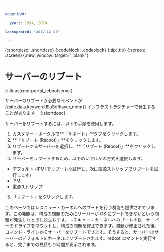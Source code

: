 ```yaml
---

copyright:

  years: 1994, 2018

lastupdated: "2017-12-05"

---
```


{:shortdesc: .shortdesc}
{:codeblock: .codeblock}
{:tip: .tip}
{:screen: .screen}
{:new_window: target="_blank"}

# サーバーのリブート
{: #customerportal_rebootserver}

サーバーのリブートが必要なイベントが {{site.data.keyword.BluSoftlayer_notm}} インフラストラクチャーで発生することがあります。
{:shortdesc}

サーバーをリブートするには、以下の手順を使用します。
1. カスタマー・ポータルで**「サポート」**タブをクリックします。
2. **「リブート (Reboot)」**をクリックします。
3. リブートするサーバーを選択し、**「リブート (Reboot)」**をクリックします。
4. サーバーをリブートするため、以下のいずれかの方式を選択します。
  * デフォルト (IPMI でリブートを試行し、次に電源ストリップでリブートを試行します)
  * IPMI
  * 電源ストリップ
5. 「リブート」をクリックします。

このページではレスキュー・カーネルへのブートを行う機能も提供されています。この機能は、構成の問題のためにサーバーが OS にブートできないという問題が発生したときに役立ちます。レスキュー・カーネルへのブートの後、サーバーのドライブをマウントし、構成の問題を修正できます。問題が修正された後、コマンド・ラインからサーバーをリブートできます。そうすると、サーバーはサーバーのデフォルトのカーネルにリブートされます。reboot コマンドを実行すると、完了までの見積もり時間が表示されます。

